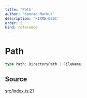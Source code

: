 ```yaml
---
title: 'Path'
author: 'Konrad Markus'
description: 'FIXME-DESC'
order: 5
kind: reference
---
```


# Path

```ts
type Path: DirectoryPath | FileName;
```

## Source

[src/index.ts:21](https://github.com/konkerdotdev/tiny-filesystem-fp/blob/900743fd8cf49d9e7c3831c08b0b3c0dd3e06fb2/src/index.ts#L21)
